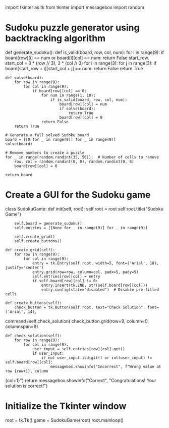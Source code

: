 import tkinter as tk 
from tkinter import messagebox 
import random 
 
# Sudoku puzzle generator using backtracking algorithm 
def generate_sudoku(): 
    def is_valid(board, row, col, num): 
        for i in range(9): 
            if board[row][i] == num or board[i][col] == num: 
                return False 
        start_row, start_col = 3 * (row // 3), 3 * (col // 3) 
        for i in range(3): 
            for j in range(3): 
                if board[start_row + i][start_col + j] == num: 
                    return False 
        return True 
 
    def solve(board): 
        for row in range(9): 
            for col in range(9): 
                if board[row][col] == 0: 
                    for num in range(1, 10): 
                        if is_valid(board, row, col, num): 
                            board[row][col] = num 
                            if solve(board): 
                                return True 
                            board[row][col] = 0 
                    return False 
        return True 
 
    # Generate a full solved Sudoku board 
    board = [[0 for _ in range(9)] for _ in range(9)] 
    solve(board) 
 
    # Remove numbers to create a puzzle 
    for _ in range(random.randint(35, 50)):  # Number of cells to remove 
        row, col = random.randint(0, 8), random.randint(0, 8) 
        board[row][col] = 0 
 
    return board 
 
# Create a GUI for the Sudoku game 
class SudokuGame: 
    def init(self, root): 
        self.root = root 
        self.root.title("Sudoku Game") 
 
        self.board = generate_sudoku() 
        self.entries = [[None for _ in range(9)] for _ in range(9)] 
 
        self.create_grid() 
        self.create_buttons() 
 
    def create_grid(self): 
        for row in range(9): 
            for col in range(9): 
                entry = tk.Entry(self.root, width=5, font=('Arial', 18), justify='center') 
                entry.grid(row=row, column=col, padx=5, pady=5) 
                self.entries[row][col] = entry 
                if self.board[row][col] != 0: 
                    entry.insert(tk.END, str(self.board[row][col])) 
                    entry.config(state="disabled")  # Disable pre-filled cells 
 
    def create_buttons(self): 
        check_button = tk.Button(self.root, text="Check Solution", font=('Arial', 14), 
command=self.check_solution) 
        check_button.grid(row=9, column=0, columnspan=9) 
 
    def check_solution(self): 
        for row in range(9): 
            for col in range(9): 
                user_input = self.entries[row][col].get() 
                if user_input: 
                    if not user_input.isdigit() or int(user_input) != self.board[row][col]: 
                        messagebox.showinfo("Incorrect", f"Wrong value at row {row+1}, column 
{col+1}") 
                        return 
        messagebox.showinfo("Correct", "Congratulations! Your solution is correct!") 
 
# Initialize the Tkinter window 
root = tk.Tk() 
game = SudokuGame(root) 
root.mainloop()
